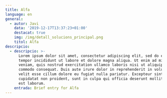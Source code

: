 ```yaml
---
title: Alfa
language: en
general:
  - autor: Javi
    data: '2019-12-17T13:37:23+01:00'
    destacat: true
    img: /img/detall_solucions_principal.png
    titol: Alfa
descripcio:
  - descripcio: >-
      Lorem ipsum dolor sit amet, consectetur adipiscing elit, sed do eiusmod
      tempor incididunt ut labore et dolore magna aliqua. Ut enim ad minim
      veniam, quis nostrud exercitation ullamco laboris nisi ut aliquip ex ea
      commodo consequat. Duis aute irure dolor in reprehenderit in voluptate
      velit esse cillum dolore eu fugiat nulla pariatur. Excepteur sint occaecat
      cupidatat non proident, sunt in culpa qui officia deserunt mollit anim id
      est laborum.
    entrada: Brief entry for Alfa
---
```



